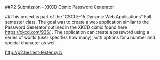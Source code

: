 ##P2 Submission - XKCD Comic Password Generator

##This project is part of the "CSCI E-15 Dynamic Web Applications" Fall semester class.
  The goal was to create a web application similar to the Password Generator outlined in 
  the XKCD comic found here https://xkcd.com/936/ .  The application can create a password 
  using a series of words (user specifies how many), with options for a number and special
  character as well.
  
  http://p2.bestest-tester.xyz/ 